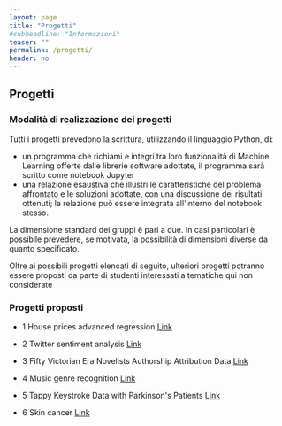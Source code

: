 ```yaml
---
layout: page
title: "Progetti"
#subheadline: "Informazioni"
teaser: ""
permalink: /progetti/
header: no
---
```


## Progetti

### Modalità di realizzazione dei progetti 

Tutti i progetti prevedono la scrittura, utilizzando il linguaggio Python, di:

* un programma che richiami e integri tra loro funzionalità di Machine Learning
offerte dalle librerie software adottate, il programma sarà scritto come notebook Jupyter
* una relazione esaustiva che illustri le caratteristiche del problema affrontato e le soluzioni adottate, con una discussione dei risultati ottenuti; la relazione può essere integrata all'interno del notebook stesso.

La dimensione standard dei gruppi è pari a due. In casi particolari è possibile prevedere, se motivata, la possibilità di dimensioni diverse da quanto specificato.

Oltre ai possibili progetti elencati di seguito, ulteriori progetti potranno essere proposti da parte di studenti interessati a tematiche qui non considerate 

### Progetti proposti

- 1 House prices advanced regression [Link](https://www.kaggle.com/c/house-prices-advanced-regression-techniques/overview)

- 2 Twitter sentiment analysis [Link](https://www.kaggle.com/c/twitter-sentiment-analysis2/overview)

- 3 Fifty Victorian Era Novelists Authorship Attribution Data  [Link](https://dataworks.iupui.edu/handle/11243/23)

- 4 Music genre recognition [Link](https://www.crowdai.org/challenges/www-2018-challenge-learning-to-recognize-musical-genre)

- 5 Tappy Keystroke Data with Parkinson's Patients [Link](https://www.kaggle.com/valkling/tappy-keystroke-data-with-parkinsons-patients)

- 6 Skin cancer [Link](https://www.kaggle.com/kmader/skin-cancer-mnist-ham10000)

